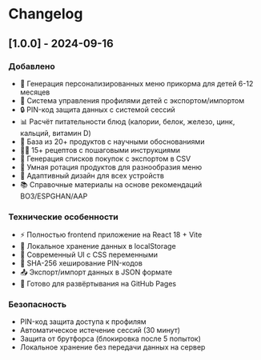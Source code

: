 # Changelog

## [1.0.0] - 2024-09-16

### Добавлено
- 🎯 Генерация персонализированных меню прикорма для детей 6-12 месяцев
- 👶 Система управления профилями детей с экспортом/импортом
- 🔒 PIN-код защита данных с системой сессий
- 📊 Расчёт питательности блюд (калории, белок, железо, цинк, кальций, витамин D)
- 🍎 База из 20+ продуктов с научными обоснованиями
- 👨‍🍳 15+ рецептов с пошаговыми инструкциями
- 🛒 Генерация списков покупок с экспортом в CSV
- 🔄 Умная ротация продуктов для разнообразия меню
- 📱 Адаптивный дизайн для всех устройств
- 📚 Справочные материалы на основе рекомендаций ВОЗ/ESPGHAN/AAP

### Технические особенности
- ⚡ Полностью frontend приложение на React 18 + Vite
- 💾 Локальное хранение данных в localStorage
- 🎨 Современный UI с CSS переменными
- 🔐 SHA-256 хеширование PIN-кодов
- 📤 Экспорт/импорт данных в JSON формате
- 🚀 Готово для развёртывания на GitHub Pages

### Безопасность
- PIN-код защита доступа к профилям
- Автоматическое истечение сессий (30 минут)
- Защита от брутфорса (блокировка после 5 попыток)
- Локальное хранение без передачи данных на сервер

